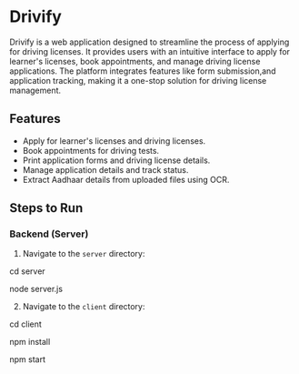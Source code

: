 # Drivify

Drivify is a web application designed to streamline the process of applying for driving licenses. It provides users with an intuitive interface to apply for learner's licenses, book appointments, and manage driving license applications. The platform integrates features like form submission,and application tracking, making it a one-stop solution for driving license management.

## Features
- Apply for learner's licenses and driving licenses.
- Book appointments for driving tests.
- Print application forms and driving license details.
- Manage application details and track status.
- Extract Aadhaar details from uploaded files using OCR.

## Steps to Run

### Backend (Server)
1. Navigate to the `server` directory:

cd server

node server.js

2. Navigate to the `client` directory:

cd client

npm install

npm start